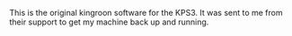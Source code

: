 This is the original kingroon software for the KPS3.
It was sent to me from their support to get my machine back up and running.
